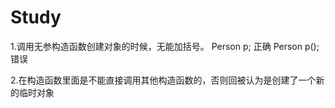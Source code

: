 # Study
1.调用无参构造函数创建对象的时候，无能加括号。
  Person p;   正确
  Person p(); 错误
  
2.在构造函数里面是不能直接调用其他构造函数的，否则回被认为是创建了一个新的临时对象
